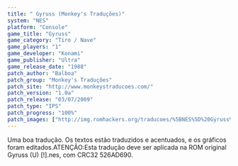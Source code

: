 ```yaml
---
title: " Gyruss (Monkey's Traduções)"
system: "NES"
platform: "Console"
game_title: "Gyruss"
game_category: "Tiro / Nave"
game_players: "1"
game_developer: "Konami"
game_publisher: "Ultra"
game_release_date: "1988"
patch_author: "Balboa"
patch_group: "Monkey's Traduções"
patch_site: "http://www.monkeystraducoes.com/"
patch_version: "1.0a"
patch_release: "03/07/2009"
patch_type: "IPS"
patch_progress: "100%"
patch_images: ["http://img.romhackers.org/traducoes/%5BNES%5D%20Gyruss%20-%20Monkey's%20Tradu%C3%A7%C3%B5es%20-%201.png","http://img.romhackers.org/traducoes/%5BNES%5D%20Gyruss%20-%20Monkey's%20Tradu%C3%A7%C3%B5es%20-%202.png","http://img.romhackers.org/traducoes/%5BNES%5D%20Gyruss%20-%20Monkey's%20Tradu%C3%A7%C3%B5es%20-%203.png"]
---
```

Uma boa tradução. Os textos estão traduzidos e acentuados, e os gráficos foram editados.ATENÇÃO:Esta tradução deve ser aplicada na ROM original Gyruss (U) [!].nes, com CRC32 526AD690.